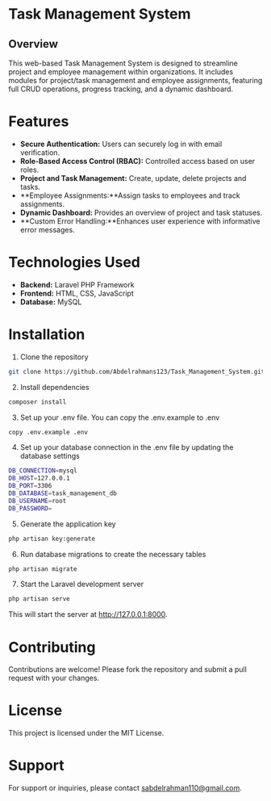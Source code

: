 # Task Management System
## Overview
This web-based Task Management System is designed to streamline project and employee management within organizations. It includes modules for project/task management and employee assignments, featuring full CRUD operations, progress tracking, and a dynamic dashboard.
# Features 
- **Secure Authentication:** Users can securely log in with email verification.
- **Role-Based Access Control (RBAC):** Controlled access based on user roles.
- **Project and Task Management:** Create, update, delete projects and tasks.
- **Employee Assignments:**Assign tasks to employees and track assignments.
- **Dynamic Dashboard:** Provides an overview of project and task statuses.
- **Custom Error Handling:**Enhances user experience with informative error messages.
# Technologies Used
- **Backend:** Laravel PHP Framework
- **Frontend:** HTML, CSS, JavaScript
- **Database:** MySQL
# Installation
1. Clone the repository
```bash
git clone https://github.com/Abdelrahmans123/Task_Management_System.git
```
2. Install dependencies
```bash
composer install
```
3. Set up your .env file. You can copy the .env.example to .env
```bash
copy .env.example .env
```
4. Set up your database connection in the .env file by updating the database settings
```bash
DB_CONNECTION=mysql
DB_HOST=127.0.0.1
DB_PORT=3306
DB_DATABASE=task_management_db
DB_USERNAME=root
DB_PASSWORD=
```
5. Generate the application key
```bash
php artisan key:generate
```
6. Run database migrations to create the necessary tables
```bash
php artisan migrate
```
7. Start the Laravel development server
```bash
php artisan serve
```
This will start the server at http://127.0.0.1:8000.
# Contributing
Contributions are welcome! Please fork the repository and submit a pull request with your changes.
# License
This project is licensed under the MIT License.
# Support
For support or inquiries, please contact [sabdelrahman110@gmail.com](mailto:sabdelrahman110@gmail.com).
 

